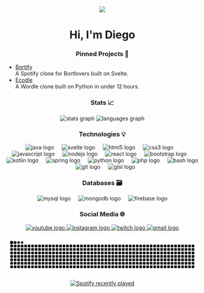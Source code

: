 <div align="center">
  <img height="150" src="https://media1.giphy.com/media/v1.Y2lkPTc5MGI3NjExeDlodHFhcXRwbGk3am1lNmM0YmxrbWhkcG1lYTZhZTFtOGIxb3cwMyZlcD12MV9pbnRlcm5hbF9naWZfYnlfaWQmY3Q9Zw/H4uE6w9G1uK4M/giphy.gif" />
</div>

<h1 align="center">Hi, I'm Diego</h1>

<h3 align="center">Pinned Projects 📌</h3>

- [Bortify](https://github.com/bortcrab/Bortify)  
  A Spotify clone for Bortlovers built on Svelte.
- [Ecodle](https://github.com/bortcrab/Ecodle)  
  A Wordle clone built on Python in under 12 hours.

<h3 align="center">Stats 📈</h3>
<div align="center">
  <img src="https://github-readme-stats.vercel.app/api?username=bortcrab&hide_title=false&hide_rank=false&show_icons=true&include_all_commits=true&count_private=true&disable_animations=false&theme=gruvbox&locale=en&hide_border=false&custom_title=Stats" height="150" alt="stats graph"  />
    <img src="https://github-readme-stats.vercel.app/api/top-langs?username=bortcrab&locale=en&hide_title=false&layout=compact&card_width=320&langs_count=5&theme=gruvbox&hide_border=false" height="150" alt="languages graph" />
</div>

<h3 align="center">Technologies 💡</h3>
<div align="center">
  <img src="https://cdn.jsdelivr.net/gh/devicons/devicon/icons/java/java-original.svg" height="40" alt="java logo" />
  <img width="12" />
  <img src="https://cdn.jsdelivr.net/gh/devicons/devicon/icons/svelte/svelte-original.svg" height="40" alt="svelte logo" />
  <img width="12" />
  <img src="https://cdn.jsdelivr.net/gh/devicons/devicon/icons/html5/html5-original.svg" height="40" alt="html5 logo" />
  <img width="12" />
  <img src="https://cdn.jsdelivr.net/gh/devicons/devicon/icons/css3/css3-original.svg" height="40" alt="css3 logo" />
  <img width="12" />
  <img src="https://cdn.jsdelivr.net/gh/devicons/devicon/icons/javascript/javascript-original.svg" height="40" alt="javascript logo" />
  <img width="12" />
  <img src="https://cdn.jsdelivr.net/gh/devicons/devicon/icons/nodejs/nodejs-original.svg" height="40" alt="nodejs logo" />
  <img width="12" />
  <img src="https://cdn.jsdelivr.net/gh/devicons/devicon/icons/react/react-original.svg" height="40" alt="react logo" />
  <img width="12" />
  <img src="https://cdn.jsdelivr.net/gh/devicons/devicon/icons/bootstrap/bootstrap-original.svg" height="40" alt="bootstrap logo" />
  <img width="12" />
  <img src="https://cdn.jsdelivr.net/gh/devicons/devicon/icons/kotlin/kotlin-original.svg" height="40" alt="kotlin logo" />
  <img width="12" />
  <img src="https://cdn.jsdelivr.net/gh/devicons/devicon/icons/spring/spring-original.svg" height="40" alt="spring logo" />
  <img width="12" />
  <img src="https://cdn.jsdelivr.net/gh/devicons/devicon/icons/python/python-original.svg" height="40" alt="python logo" />
  <img width="12" />
  <img src="https://cdn.jsdelivr.net/gh/devicons/devicon/icons/php/php-original.svg" height="40" alt="php logo" />
  <img width="12" />
  <img src="https://cdn.jsdelivr.net/gh/devicons/devicon/icons/bash/bash-original.svg" height="40" alt="bash logo" />
  <img width="12" />
  <img src="https://cdn.jsdelivr.net/gh/devicons/devicon/icons/git/git-original.svg" height="40" alt="git logo" />
  <img width="12" />
  <img src="https://cdn.jsdelivr.net/gh/devicons/devicon/icons/opengl/opengl-original.svg" height="40" alt="glsl logo" />
</div>

<h3 align="center">Databases 🗃️</h3>
<div align="center">
  <img src="https://cdn.jsdelivr.net/gh/devicons/devicon/icons/mysql/mysql-original.svg" height="40" alt="mysql logo" />
  <img width="12" />
  <img src="https://cdn.jsdelivr.net/gh/devicons/devicon/icons/mongodb/mongodb-original.svg" height="40" alt="mongodb logo" />
  <img width="12" />
  <img src="https://cdn.jsdelivr.net/gh/devicons/devicon/icons/firebase/firebase-plain.svg" height="40" alt="firebase logo" />
</div>

<h3 align="center">Social Media 🌐</h3>
<div align="center">
  <a href="https://www.youtube.com/@bortcrab" target="_blank">
    <img src="https://img.shields.io/static/v1?message=Youtube&logo=youtube&label=&color=FF0000&logoColor=white&labelColor=&style=for-the-badge" height="40" alt="youtube logo" />
  </a>
  <a href="https://www.instagram.com/bort_crab/" target="_blank">
    <img src="https://img.shields.io/static/v1?message=Instagram&logo=instagram&label=&color=E4405F&logoColor=white&labelColor=&style=for-the-badge" height="40" alt="instagram logo" />
  </a>
  <a href="https://www.twitch.tv/bortcrab" target="_blank">
    <img src="https://img.shields.io/static/v1?message=Twitch&logo=twitch&label=&color=9146FF&logoColor=white&labelColor=&style=for-the-badge" height="40" alt="twitch logo" />
  </a>
  <a href="mailto:bortcrab@gmail.com">
    <img src="https://img.shields.io/static/v1?message=Gmail&logo=gmail&label=&color=D14836&logoColor=white&labelColor=&style=for-the-badge" height="40" alt="gmail logo" />
  </a>
</div>

<br clear="both">

<img src="https://raw.githubusercontent.com/bortcrab/bortcrab/output/snake.svg" alt="Snake animation" />

<div align="center">
  <a href="https://open.spotify.com/user/r7jbmhqr9mita7ljj5j3wc5ui">
    <img src="https://spotify-recently-played-readme.vercel.app/api?user=r7jbmhqr9mita7ljj5j3wc5ui&count=1&unique=true" alt="Spotify recently played" />
  </a>
</div>
